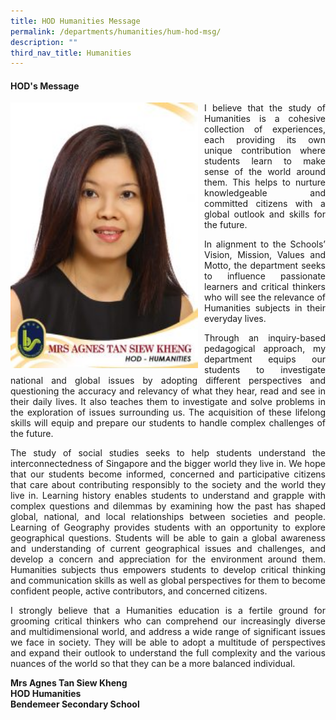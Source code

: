 ```yaml
---
title: HOD Humanities Message
permalink: /departments/humanities/hum-hod-msg/
description: ""
third_nav_title: Humanities
---
```

#### HOD's Message

<p style="float:left; margin: 0 10px 0px 0">
<img src="/images/Departments/hum-hod.jpg" alt="HOD Humanities" style="width:300px" /></p>


	
<p style="text-align:justify">I believe that the study of Humanities is a cohesive collection of experiences, each providing its own unique contribution where students learn to make sense of the world around them. This helps to nurture knowledgeable and committed citizens with a global outlook and skills for the future.</p>

	
<p style="text-align:justify">In alignment to the Schools’ Vision, Mission, Values and Motto, the department seeks to influence passionate learners and critical thinkers who will see the relevance of Humanities subjects in their everyday lives.</p>
	
<p style="text-align:justify">Through an inquiry-based pedagogical approach, my department equips our students to investigate national and global issues by adopting different perspectives and questioning the accuracy and relevancy of what they hear, read and see in their daily lives. It also teaches them to investigate and solve problems in the exploration of issues surrounding us. The acquisition of these lifelong skills will equip and prepare our students to handle complex challenges of the future.</p>

	
<p style="text-align:justify">The study of social studies seeks to help students understand the interconnectedness of Singapore and the bigger world they live in. We hope that our students become informed, concerned and participative citizens that care about contributing responsibly to the society and the world they live in. Learning history enables students to understand and grapple with complex questions and dilemmas by examining how the past has shaped global, national, and local relationships between societies and people. Learning of Geography provides students with an opportunity to explore geographical questions. Students will be able to gain a global awareness and understanding of current geographical issues and challenges, and develop a concern and appreciation for the environment around them. Humanities subjects thus empowers students to develop critical thinking and communication skills as well as global perspectives for them to become confident people, active contributors, and concerned citizens.</p>

	
<p style="text-align:justify">I strongly believe that a Humanities education is a fertile ground for grooming critical thinkers who can comprehend our increasingly diverse and multidimensional world, and address a wide range of significant issues we face in society. They will be able to adopt a multitude of perspectives and expand their outlook to understand the full complexity and the various nuances of the world so that they can be a more balanced individual.
</p>

**Mrs Agnes Tan Siew Kheng <br>
HOD Humanities <br>
Bendemeer Secondary School**
